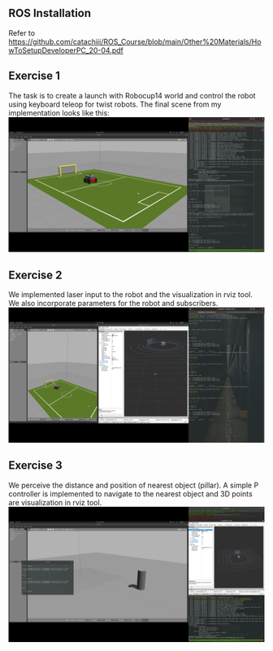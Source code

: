 
## ROS Installation
Refer to https://github.com/catachiii/ROS_Course/blob/main/Other%20Materials/HowToSetupDeveloperPC_20-04.pdf

## Exercise 1
The task is to create a launch with Robocup14 world and control the robot using keyboard teleop for twist robots.
The final scene from my implementation looks like this:
![Robot moving in robocup14 field](imgs/Ex1_sol.png)

## Exercise 2
We implemented laser input to the robot and the visualization in rviz tool. We also incorporate parameters for the robot and subscribers.
![Robot laser scan](imgs/Ex2_sol.png)

## Exercise 3
We perceive the distance and position of nearest object (pillar). A simple P controller is implemented to navigate to the nearest object and 3D points are visualization in rviz tool.
![Robot navigating to pillar](imgs/Ex3_sol.png)